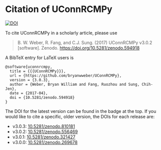# Citation of UConnRCMPy

[![DOI](https://zenodo.org/badge/36095263.svg)](https://zenodo.org/badge/latestdoi/36095263)

To cite UConnRCMPy in a scholarly article, please use

> B. W. Weber, R. Fang, and C.J. Sung. (2017) UConnRCMPy v3.0.2 [software]. Zenodo. https://doi.org/10.5281/zenodo.594918

A BibTeX entry for LaTeX users is

```TeX
@software{uconnrcmpy,
  title = {{{UConnRCMPy}}},
  url = {https://github.com/bryanwweber/UConnRCMPy},
  version = {3.0.3},
  author = {Weber, Bryan William and Fang, Ruozhou and Sung, Chih-Jen},
  date = {2017-04},
  doi = {10.5281/zenodo.594918}
}
```

The DOI for the latest version can be found in the badge at the top.
If you would like to cite a specific, older version, the DOIs for each release are:

 * v3.0.3: [10.5281/zenodo.810181](https://doi.org/10.5281/zenodo.810181)
 * v3.0.2: [10.5281/zenodo.556469](https://doi.org/10.5281/zenodo.556469)
 * v3.0.1: [10.5281/zenodo.321427](https://doi.org/10.5281/zenodo.321427)
 * v3.0.0: [10.5281/zenodo.269678](https://doi.org/10.5281/zenodo.269678)
